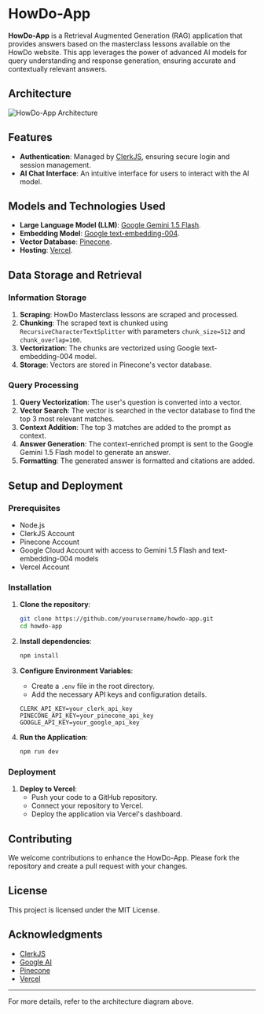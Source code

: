 # HowDo-App

**HowDo-App** is a Retrieval Augmented Generation (RAG) application that provides answers based on the masterclass lessons available on the HowDo website. This app leverages the power of advanced AI models for query understanding and response generation, ensuring accurate and contextually relevant answers.

## Architecture

![HowDo-App Architecture](https://imgur.com/a/app-architechture-mbQf8iV)

## Features

- **Authentication**: Managed by [ClerkJS](https://clerk.dev/), ensuring secure login and session management.
- **AI Chat Interface**: An intuitive interface for users to interact with the AI model.

## Models and Technologies Used

- **Large Language Model (LLM)**: [Google Gemini 1.5 Flash](https://ai.google/tools/gemini/).
- **Embedding Model**: [Google text-embedding-004](https://ai.google/tools/text-embedding-004).
- **Vector Database**: [Pinecone](https://www.pinecone.io/).
- **Hosting**: [Vercel](https://vercel.com/).

## Data Storage and Retrieval

### Information Storage

1. **Scraping**: HowDo Masterclass lessons are scraped and processed.
2. **Chunking**: The scraped text is chunked using `RecursiveCharacterTextSplitter` with parameters `chunk_size=512` and `chunk_overlap=100`.
3. **Vectorization**: The chunks are vectorized using Google text-embedding-004 model.
4. **Storage**: Vectors are stored in Pinecone's vector database.

### Query Processing

1. **Query Vectorization**: The user's question is converted into a vector.
2. **Vector Search**: The vector is searched in the vector database to find the top 3 most relevant matches.
3. **Context Addition**: The top 3 matches are added to the prompt as context.
4. **Answer Generation**: The context-enriched prompt is sent to the Google Gemini 1.5 Flash model to generate an answer.
5. **Formatting**: The generated answer is formatted and citations are added.

## Setup and Deployment

### Prerequisites

- Node.js
- ClerkJS Account
- Pinecone Account
- Google Cloud Account with access to Gemini 1.5 Flash and text-embedding-004 models
- Vercel Account

### Installation

1. **Clone the repository**:
    ```sh
    git clone https://github.com/yourusername/howdo-app.git
    cd howdo-app
    ```

2. **Install dependencies**:
    ```sh
    npm install
    ```

3. **Configure Environment Variables**:
    - Create a `.env` file in the root directory.
    - Add the necessary API keys and configuration details.

    ```env
    CLERK_API_KEY=your_clerk_api_key
    PINECONE_API_KEY=your_pinecone_api_key
    GOOGLE_API_KEY=your_google_api_key
    ```

4. **Run the Application**:
    ```sh
    npm run dev
    ```

### Deployment

1. **Deploy to Vercel**:
    - Push your code to a GitHub repository.
    - Connect your repository to Vercel.
    - Deploy the application via Vercel's dashboard.

## Contributing

We welcome contributions to enhance the HowDo-App. Please fork the repository and create a pull request with your changes.

## License

This project is licensed under the MIT License.

## Acknowledgments

- [ClerkJS](https://clerk.dev/)
- [Google AI](https://ai.google/)
- [Pinecone](https://www.pinecone.io/)
- [Vercel](https://vercel.com/)

---

For more details, refer to the architecture diagram above.
